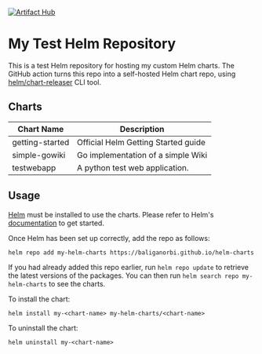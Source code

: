 [![Artifact Hub](https://img.shields.io/endpoint?url=https://artifacthub.io/badge/repository/my-helm-charts)](https://artifacthub.io/packages/search?repo=my-helm-charts)

# My Test Helm Repository

This is a test Helm repository for hosting my custom Helm charts. The GitHub action turns this repo into a self-hosted Helm chart repo, using [helm/chart-releaser](https://github.com/helm/chart-releaser) CLI tool. 

## Charts

| Chart Name  | Description |
| ----------- | ----------- |
| getting-started | Official Helm Getting Started guide |
| simple-gowiki | Go implementation of a simple Wiki |
| testwebapp | A python test web application. |


## Usage

[Helm](https://helm.sh) must be installed to use the charts.  Please refer to Helm's [documentation](https://helm.sh/docs) to get started.

Once Helm has been set up correctly, add the repo as follows:

```
helm repo add my-helm-charts https://baliganorbi.github.io/helm-charts
```

If you had already added this repo earlier, run `helm repo update` to retrieve the latest versions of the packages. You can then run `helm search repo my-helm-charts` to see the charts.

To install the <chart-name> chart:

```
helm install my-<chart-name> my-helm-charts/<chart-name>
```

To uninstall the chart:

```
helm uninstall my-<chart-name>
```